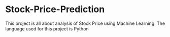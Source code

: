 # Stock-Price-Prediction
This project is all about analysis of Stock Price using Machine Learning. The language used for this project is Python
